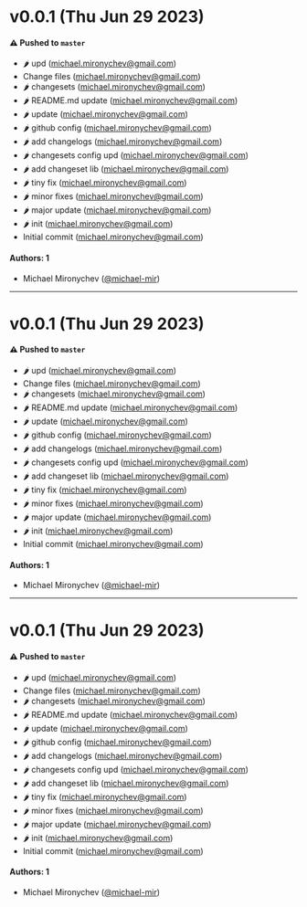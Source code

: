 # v0.0.1 (Thu Jun 29 2023)

#### ⚠️ Pushed to `master`

- :hot_pepper: upd (michael.mironychev@gmail.com)
- Change files (michael.mironychev@gmail.com)
- :hot_pepper: changesets (michael.mironychev@gmail.com)
- :hot_pepper: README.md update (michael.mironychev@gmail.com)
- :hot_pepper: update (michael.mironychev@gmail.com)
- :hot_pepper: github config (michael.mironychev@gmail.com)
- :hot_pepper: add changelogs (michael.mironychev@gmail.com)
- :hot_pepper: changesets config upd (michael.mironychev@gmail.com)
- :hot_pepper: add changeset lib (michael.mironychev@gmail.com)
- :hot_pepper: tiny fix (michael.mironychev@gmail.com)
- :hot_pepper: minor fixes (michael.mironychev@gmail.com)
- :hot_pepper: major update (michael.mironychev@gmail.com)
- :hot_pepper: init (michael.mironychev@gmail.com)
- Initial commit (michael.mironychev@gmail.com)

#### Authors: 1

- Michael Mironychev ([@michael-mir](https://github.com/michael-mir))

---

# v0.0.1 (Thu Jun 29 2023)

#### ⚠️ Pushed to `master`

- :hot_pepper: upd (michael.mironychev@gmail.com)
- Change files (michael.mironychev@gmail.com)
- :hot_pepper: changesets (michael.mironychev@gmail.com)
- :hot_pepper: README.md update (michael.mironychev@gmail.com)
- :hot_pepper: update (michael.mironychev@gmail.com)
- :hot_pepper: github config (michael.mironychev@gmail.com)
- :hot_pepper: add changelogs (michael.mironychev@gmail.com)
- :hot_pepper: changesets config upd (michael.mironychev@gmail.com)
- :hot_pepper: add changeset lib (michael.mironychev@gmail.com)
- :hot_pepper: tiny fix (michael.mironychev@gmail.com)
- :hot_pepper: minor fixes (michael.mironychev@gmail.com)
- :hot_pepper: major update (michael.mironychev@gmail.com)
- :hot_pepper: init (michael.mironychev@gmail.com)
- Initial commit (michael.mironychev@gmail.com)

#### Authors: 1

- Michael Mironychev ([@michael-mir](https://github.com/michael-mir))

---

# v0.0.1 (Thu Jun 29 2023)

#### ⚠️ Pushed to `master`

- :hot_pepper: upd (michael.mironychev@gmail.com)
- Change files (michael.mironychev@gmail.com)
- :hot_pepper: changesets (michael.mironychev@gmail.com)
- :hot_pepper: README.md update (michael.mironychev@gmail.com)
- :hot_pepper: update (michael.mironychev@gmail.com)
- :hot_pepper: github config (michael.mironychev@gmail.com)
- :hot_pepper: add changelogs (michael.mironychev@gmail.com)
- :hot_pepper: changesets config upd (michael.mironychev@gmail.com)
- :hot_pepper: add changeset lib (michael.mironychev@gmail.com)
- :hot_pepper: tiny fix (michael.mironychev@gmail.com)
- :hot_pepper: minor fixes (michael.mironychev@gmail.com)
- :hot_pepper: major update (michael.mironychev@gmail.com)
- :hot_pepper: init (michael.mironychev@gmail.com)
- Initial commit (michael.mironychev@gmail.com)

#### Authors: 1

- Michael Mironychev ([@michael-mir](https://github.com/michael-mir))
